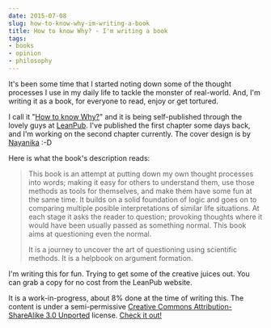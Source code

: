 ```yaml
---
date: 2015-07-08
slug: how-to-know-why-im-writing-a-book
title: How to know Why? - I'm writing a book
tags:
- books
- opinion
- philosophy
---
```


It's been some time that I started noting down some of the thought processes I use in my daily life to tackle the monster of real-world. And, I'm writing it as a book, for everyone to read, enjoy or get tortured.

I call it "[How to know Why?](https://leanpub.com/how-to-know-why)" and it is being self-published through the lovely guys at [LeanPub](https://leanpub.com/). I've published the first chapter some days back, and I'm working on the second chapter currently. The cover design is by [Nayanika](https://twitter.com/pawzoned) :-D <!-- more -->

Here is what the book's description reads:



<blockquote>
  This book is an attempt at putting down my own thought processes into words; making it easy for others to understand them, use those methods as tools for themselves, and make them have some fun at the same time. It builds on a solid foundation of logic and goes on to comparing multiple posible interpretations of similar life situations. At each stage it asks the reader to question; provoking thoughts where it would have been usually passed as something normal. This book aims at questioning even the normal.

  It is a journey to uncover the art of questioning using scientific methods. It is a helpbook on argument formation.
</blockquote>



I'm writing this for fun. Trying to get some of the creative juices out. You can grab a copy for no cost from the LeanPub website.

It is a work-in-progress, about 8% done at the time of writing this. The content is under  a semi-permissive [Creative Commons Attribution-ShareAlike 3.0 Unported](http://creativecommons.org/licenses/by-sa/3.0/deed.en_US) license. [Check it out!](https://leanpub.com/how-to-know-why)
